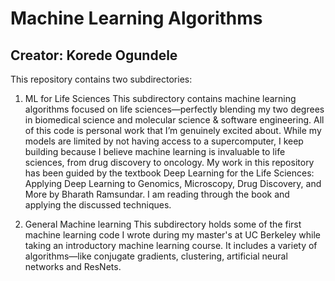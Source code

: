 # Machine Learning Algorithms
## Creator: Korede Ogundele

This repository contains two subdirectories:

1. ML for Life Sciences
This subdirectory contains machine learning algorithms focused on life sciences—perfectly blending my two degrees in biomedical science and molecular science & software engineering. All of this code is personal work that I’m genuinely excited about. While my models are limited by not having access to a supercomputer, I keep building because I believe machine learning is invaluable to life sciences, from drug discovery to oncology. 
    My work in this repository has been guided by the textbook Deep Learning for the Life Sciences: Applying Deep Learning to Genomics, Microscopy, Drug Discovery, and More by Bharath Ramsundar. I am reading through the book and applying the discussed techniques.

2. General Machine learning
This subdirectory holds some of the first machine learning code I wrote during my master's at UC Berkeley while taking an introductory machine learning course. It includes a variety of algorithms—like conjugate gradients, clustering, artificial neural networks and ResNets.